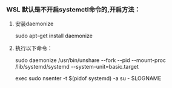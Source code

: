 ### WSL 默认是不开启systemctl命令的,开启方法：
1. 安装daemonize

    sudo apt-get install daemonize

2. 执行以下命令：

    sudo daemonize /usr/bin/unshare --fork --pid --mount-proc /lib/systemd/systemd --system-unit=basic.target

    exec sudo nsenter -t $(pidof systemd) -a su - $LOGNAME